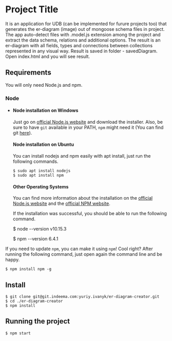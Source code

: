 # Project Title

It is an application for UDB (can be implemented for furure projects too) that generates the er-diagram (image) out of mongoose schema files in project. The app auto-detect files with .model.js extension among the project and extract the data schema, relations and additional options. The result is an er-diagram with all fields, types and connections between collections represented in any visual way.
Result is saved in folder - savedDiagram. Open index.html and you will see result.

## Requirements

You will only need Node.js and npm.

### Node
- #### Node installation on Windows

  Just go on [official Node.js website](https://nodejs.org/) and download the installer.
Also, be sure to have `git` available in your PATH, `npm` might need it (You can find git [here](https://git-scm.com/)).

  #### Node installation on Ubuntu

  You can install nodejs and npm easily with apt install, just run the following commands.

      $ sudo apt install nodejs
      $ sudo apt install npm

  #### Other Operating Systems
  You can find more information about the installation on the [official Node.js website](https://nodejs.org/) and the [official NPM website](https://npmjs.org/).

  If the installation was successful, you should be able to run the following command.

    $ node --version
    v10.15.3

    $ npm --version
    6.4.1

If you need to update `npm`, you can make it using `npm`! Cool right? After running the following command, just open again the command line and be happy.

    $ npm install npm -g


## Install

    $ git clone git@git.indeema.com:yuriy.ivanyk/er-diagram-creator.git
    $ cd ./er-diagram-creator
    $ npm install

## Running the project

    $ npm start
